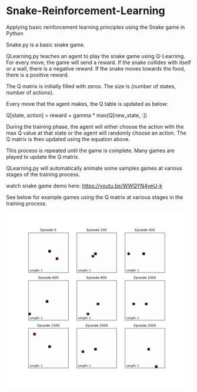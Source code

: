 # Snake-Reinforcement-Learning
Applying basic reinforcement learning principles using the Snake game in Python

Snake.py is a basic snake game.

QLearning.py teaches an agent to play the snake game using Q-Learning. For every move, the game will send a reward. If the snake collides with itself or a wall, there is a negative reward. If the snake moves towards the food, there is a positive reward.

The Q matrix is initially filled with zeros. The size is (number of states, number of actions).

Every move that the agent makes, the Q table is updated as below:

Q[state, action] = reward + gamma * max(Q[new_state, :])

During the training phase, the agent will either choose the action with the max Q value at that state or the agent will randomly choose an action. The Q matrix is then updated using the equation above.

This process is repeated until the game is complete. Many games are played to update the Q matrix.

QLearning.py will automatically animate some samples games at various stages of the training process.

watch snake game demo here: https://youtu.be/WWQYN4yeU-k

See below for example games using the Q matrix at various stages in the training process.

![](/Snake-Reinforcement-Learning/Images/AnimatedGames.gif)
